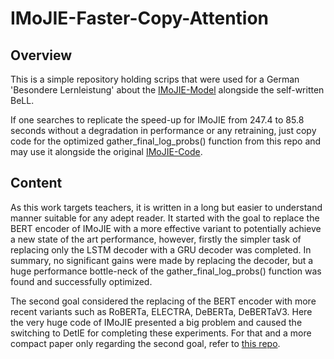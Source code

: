 # IMoJIE-Faster-Copy-Attention

## Overview

This is a simple repository holding scrips that were used for a German 'Besondere Lernleistung' about the [IMoJIE-Model](https://arxiv.org/abs/2005.08178) alongside the self-written BeLL.

If one searches to replicate the speed-up for IMoJIE from 247.4 to 85.8 seconds without a degradation in performance or any retraining, just copy code for the optimized gather_final_log_probs() function from this repo and may use it alongside the original [IMoJIE-Code](https://github.com/dair-iitd/imojie).

## Content

As this work targets teachers, it is written in a long but easier to understand manner suitable for any adept reader. It started with the goal to replace the BERT encoder of IMoJIE with a more effective variant to potentially achieve a new state of the art performance, however, firstly the simpler task of replacing only the LSTM decoder with a GRU decoder was completed. In summary, no significant gains were made by replacing the decoder, but a huge performance bottle-neck of the gather_final_log_probs() function was found and successfully optimized.

The second goal considered the replacing of the BERT encoder with more recent variants such as RoBERTa, ELECTRA, DeBERTa, DeBERTaV3. Here the very huge code of IMoJIE presented a big problem and caused the switching to DetIE for completing these experiments. For that and a more compact paper only regarding the second goal, refer to [this repo](https://github.com/HenningBeyer/DetIE-with-DeBERTaV3).
 

